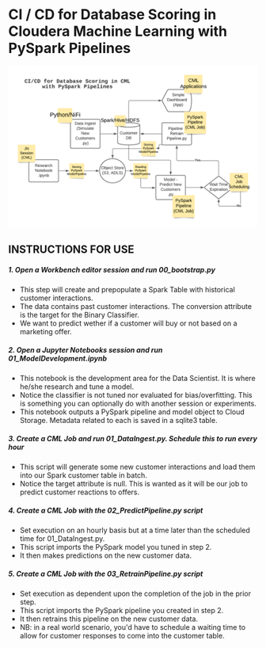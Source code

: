 # CI / CD for Database Scoring in Cloudera Machine Learning with PySpark Pipelines


![alt text](https://github.com/pdefusco/myimages_repo/blob/main/Simple%20CI_CD%20in%20CML.png)


## INSTRUCTIONS FOR USE

##### 1. Open a Workbench editor session and run 00_bootstrap.py

- This step will create and prepopulate a Spark Table with historical customer interactions.
- The data contains past customer interactions. The conversion attribute is the target for the Binary Classifier.
- We want to predict wether if a customer will buy or not based on a marketing offer.


##### 2. Open a Jupyter Notebooks session and run 01_ModelDevelopment.ipynb

- This notebook is the development area for the Data Scientist. It is where he/she research and tune a model.
- Notice the classifier is not tuned nor evaluated for bias/overfitting. This is something you can optionally do with another session or experiments.
- This notebook outputs a PySpark pipeline and model object to Cloud Storage. Metadata related to each is saved in a sqlite3 table.


##### 3. Create a CML Job and run 01_DataIngest.py. Schedule this to run every hour

- This script will generate some new customer interactions and load them into our Spark customer table in batch.
- Notice the target attribute is null. This is wanted as it will be our job to predict customer reactions to offers.


##### 4. Create a CML Job with the 02_PredictPipeline.py script

- Set execution on an hourly basis but at a time later than the scheduled time for 01_DataIngest.py.
- This script imports the PySpark model you tuned in step 2.
- It then makes predictions on the new customer data.

##### 5. Create a CML Job with the 03_RetrainPipeline.py script

- Set execution as dependent upon the completion of the job in the prior step.
- This script imports the PySpark pipeline you created in step 2.
- It then retrains this pipeline on the new customer data. 
- NB: in a real world scenario, you'd have to schedule a waiting time to allow for customer responses to come into the customer table.
